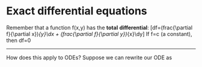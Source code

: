 # Exact differential equations
Remember that a function f(x,y) has the **total** **differential**:
\[df=\(frac{\partial f}{\partial x})_{y}\dx \+ \(frac{\partial f}{\partial y})_{x}\dy\]
If f=c (a constant), then df=0
***
How does this apply to ODEs? 
Suppose we can rewrite our ODE as 
